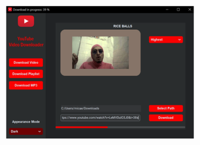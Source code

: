 <img src="https://raw.githubusercontent.com/micaelmz/micaelmz/main/images/youtube-video-downloader-screenshot.png">
